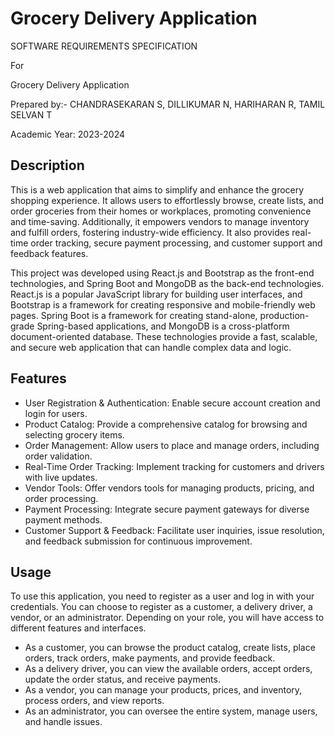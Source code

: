# Grocery Delivery Application
SOFTWARE 
REQUIREMENTS SPECIFICATION 
 
For 
 
Grocery Delivery Application
 
Prepared by:- 
CHANDRASEKARAN S,
DILLIKUMAR N,
HARIHARAN R,
TAMIL SELVAN T 

Academic Year: 2023-2024
## Description

This is a web application that aims to simplify and enhance the grocery shopping experience. It allows users to effortlessly browse, create lists, and order groceries from their homes or workplaces, promoting convenience and time-saving. Additionally, it empowers vendors to manage inventory and fulfill orders, fostering industry-wide efficiency. It also provides real-time order tracking, secure payment processing, and customer support and feedback features.

This project was developed using React.js and Bootstrap as the front-end technologies, and Spring Boot and MongoDB as the back-end technologies. React.js is a popular JavaScript library for building user interfaces, and Bootstrap is a framework for creating responsive and mobile-friendly web pages. Spring Boot is a framework for creating stand-alone, production-grade Spring-based applications, and MongoDB is a cross-platform document-oriented database. These technologies provide a fast, scalable, and secure web application that can handle complex data and logic.

## Features

- User Registration & Authentication: Enable secure account creation and login for users.
- Product Catalog: Provide a comprehensive catalog for browsing and selecting grocery items.
- Order Management: Allow users to place and manage orders, including order validation.
- Real-Time Order Tracking: Implement tracking for customers and drivers with live updates.
- Vendor Tools: Offer vendors tools for managing products, pricing, and order processing.
- Payment Processing: Integrate secure payment gateways for diverse payment methods.
- Customer Support & Feedback: Facilitate user inquiries, issue resolution, and feedback submission for continuous improvement.

## Usage

To use this application, you need to register as a user and log in with your credentials. You can choose to register as a customer, a delivery driver, a vendor, or an administrator. Depending on your role, you will have access to different features and interfaces.

- As a customer, you can browse the product catalog, create lists, place orders, track orders, make payments, and provide feedback.
- As a delivery driver, you can view the available orders, accept orders, update the order status, and receive payments.
- As a vendor, you can manage your products, prices, and inventory, process orders, and view reports.
- As an administrator, you can oversee the entire system, manage users, and handle issues.

